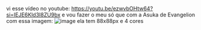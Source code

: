 vi esse vídeo no youtube:
https://youtu.be/ezwvbOHtw64?si=IEJE6Kld3I8ZU9bx e vou fazer o meu só que com a Asuka de Evangelion
com essa imagem:
![image](https://github.com/user-attachments/assets/63d8bbc3-4494-42a6-a7d8-a080cc4f5985)
ela tem 88x88px e 4 cores 
